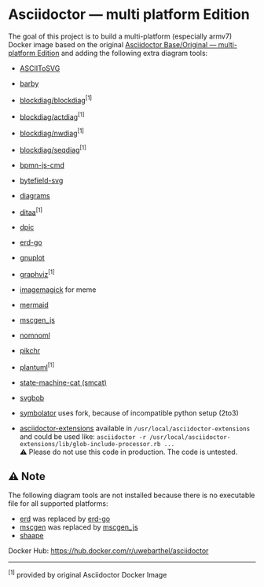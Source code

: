 # Asciidoctor &mdash; multi platform Edition

The goal of this project is to build a multi-platform (especially armv7) Docker image based on the original [Asciidoctor Base/Original &mdash; multi-platform Edition](https://github.com/barthel/docker-asciidoctor-base) and adding the following extra diagram tools:

* [ASCIIToSVG](https://github.com/asciitosvg/asciitosvg)
* [barby](https://github.com/toretore/barby)
* [blockdiag/blockdiag](https://github.com/blockdiag/blockdiag)<sup>[1]</sup>
* [blockdiag/actdiag](https://github.com/blockdiag/actdiag)<sup>[1]</sup>
* [blockdiag/nwdiag](https://github.com/blockdiag/nwdiag)<sup>[1]</sup>
* [blockdiag/seqdiag](https://github.com/blockdiag/seqdiag)<sup>[1]</sup>
* [bpmn-js-cmd](https://github.com/gtudan/bpmn-js-cmd)
* [bytefield-svg](https://github.com/Deep-Symmetry/bytefield-svg)
* [diagrams](https://diagrams.mingrammer.com/)
* [ditaa](https://ditaa.sourceforge.net/)<sup>[1]</sup>
* [dpic](https://gitlab.com/aplevich/dpic)
* [erd-go](https://github.com/kaishuu0123/erd-go/)
* [gnuplot](http://gnuplot.info/)
* [graphviz](https://graphviz.gitlab.io/)<sup>[1]</sup>
* [imagemagick](https://asciidoctor.org/docs/asciidoctor-diagram/#meme) for meme
* [mermaid](https://github.com/mermaid-js/mermaid-cli)
* [mscgen_js](https://github.com/mscgenjs/mscgenjs-cli)
* [nomnoml](https://github.com/skanaar/nomnoml)
* [pikchr](https://pikchr.org)
* [plantuml](https://plantuml.com/)<sup>[1]</sup>
* [state-machine-cat (smcat)](https://github.com/sverweij/state-machine-cat/)
* [svgbob](https://github.com/ivanceras/svgbob)
* [symbolator](https://github.com/hdl/symbolator) uses fork, because of incompatible python setup (2to3)


* [asciidoctor-extensions](https://github.com/asciidoctor/asciidoctor-extensions-lab) available in `/usr/local/asciidoctor-extensions` and could be used like: `asciidoctor -r /usr/local/asciidoctor-extensions/lib/glob-include-processor.rb ...` \
  ⚠ Please do not use this code in production. The code is untested.

## ⚠️ Note

The following diagram tools are not installed because there is no executable file for all supported platforms:

* [erd](https://github.com/BurntSushi/erd) was replaced by [erd-go](https://github.com/kaishuu0123/erd-go/)
* [mscgen](http://www.mcternan.me.uk/mscgen/) was replaced by [mscgen_js](https://github.com/mscgenjs/mscgenjs-cli)
* [shaape](https://github.com/christiangoltz/shaape)

Docker Hub: https://hub.docker.com/r/uwebarthel/asciidoctor

---
<sup>[1]</sup> provided by original Asciidoctor Docker Image
